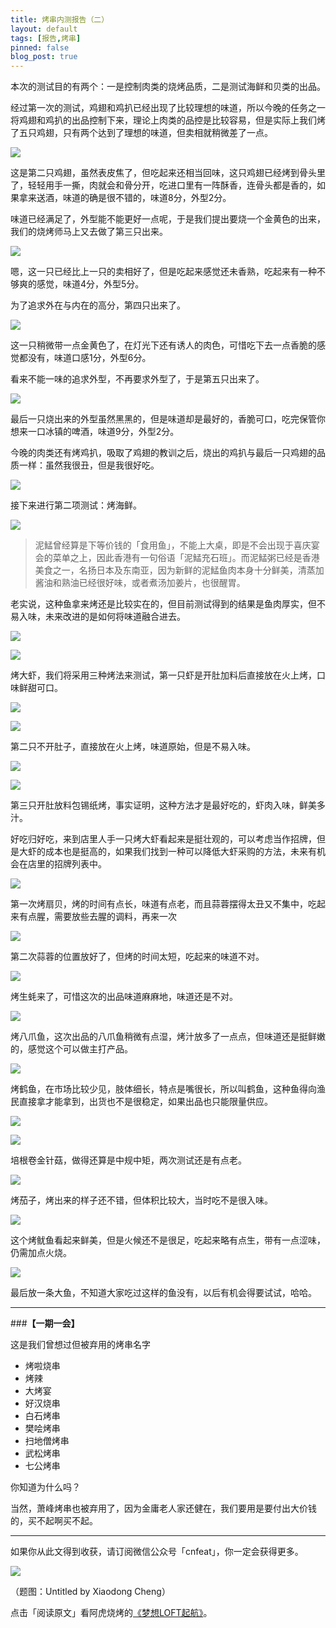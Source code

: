 ```yaml
---
title: 烤串内测报告（二）
layout: default
tags: [报告,烤串]
pinned: false
blog_post: true
---
```


本次的测试目的有两个：一是控制肉类的烧烤品质，二是测试海鲜和贝类的出品。

经过第一次的测试，鸡翅和鸡扒已经出现了比较理想的味道，所以今晚的任务之一将鸡翅和鸡扒的出品控制下来，理论上肉类的品控是比较容易，但是实际上我们烤了五只鸡翅，只有两个达到了理想的味道，但卖相就稍微差了一点。

![](http://cnfeat.qiniudn.com/DSC04222.JPG)

这是第二只鸡翅，虽然表皮焦了，但吃起来还相当回味，这只鸡翅已经烤到骨头里了，轻轻用手一撕，肉就会和骨分开，吃进口里有一阵酥香，连骨头都是香的，如果拿来送酒，味道的确是很不错的，味道8分，外型2分。

味道已经满足了，外型能不能更好一点呢，于是我们提出要烧一个金黄色的出来，我们的烧烤师马上又去做了第三只出来。

![](http://cnfeat.qiniudn.com/DSC04229.JPG)

嗯，这一只已经比上一只的卖相好了，但是吃起来感觉还未香熟，吃起来有一种不够爽的感觉，味道4分，外型5分。

为了追求外在与内在的高分，第四只出来了。

![](http://cnfeat.qiniudn.com/DSC04234.JPG)

这一只稍微带一点金黄色了，在灯光下还有诱人的肉色，可惜吃下去一点香脆的感觉都没有，味道口感1分，外型6分。

看来不能一味的追求外型，不再要求外型了，于是第五只出来了。

![](http://cnfeat.qiniudn.com/DSC04242.JPG)

最后一只烧出来的外型虽然黑黑的，但是味道却是最好的，香脆可口，吃完保管你想来一口冰镇的啤酒，味道9分，外型2分。

今晚的肉类还有烤鸡扒，吸取了鸡翅的教训之后，烧出的鸡扒与最后一只鸡翅的品质一样：虽然我很丑，但是我很好吃。

![](http://cnfeat.qiniudn.com/DSC04253.JPG)


接下来进行第二项测试：烤海鲜。

![](http://cnfeat.qiniudn.com/DSC04188.JPG)

>泥鯭曾经算是下等价钱的「食用鱼」，不能上大桌，即是不会出现于喜庆宴会的菜单之上，因此香港有一句俗语「泥鯭充石班」。而泥鯭粥已经是香港美食之一，名扬日本及东南亚，因为新鲜的泥鯭鱼肉本身十分鲜美，清蒸加酱油和熟油已经很好味，或者煮汤加姜片，也很醒胃。

老实说，这种鱼拿来烤还是比较实在的，但目前测试得到的结果是鱼肉厚实，但不易入味，未来改进的是如何将味道融合进去。

![](http://cnfeat.qiniudn.com/DSC04193.JPG)

![](http://cnfeat.qiniudn.com/DSC04194.JPG)

烤大虾，我们将采用三种烤法来测试，第一只虾是开肚加料后直接放在火上烤，口味鲜甜可口。

![](http://cnfeat.qiniudn.com/DSC04198.JPG)

![](http://cnfeat.qiniudn.com/DSC04199.JPG)

第二只不开肚子，直接放在火上烤，味道原始，但是不易入味。

![](http://cnfeat.qiniudn.com/DSC04196.JPG)

![](http://cnfeat.qiniudn.com/DSC04206.JPG)

第三只开肚放料包锡纸烤，事实证明，这种方法才是最好吃的，虾肉入味，鲜美多汁。

好吃归好吃，来到店里人手一只烤大虾看起来是挺壮观的，可以考虑当作招牌，但是大虾的成本也是挺高的，如果我们找到一种可以降低大虾采购的方法，未来有机会在店里的招牌列表中。

![](http://cnfeat.qiniudn.com/DSC04217.JPG)

第一次烤扇贝，烤的时间有点长，味道有点老，而且蒜蓉摆得太丑又不集中，吃起来有点腥，需要放些去腥的调料，再来一次

![](http://cnfeat.qiniudn.com/DSC04228.JPG)

第二次蒜蓉的位置放好了，但烤的时间太短，吃起来的味道不对。

![](http://cnfeat.qiniudn.com/DSC04219.JPG)

烤生蚝来了，可惜这次的出品味道麻麻地，味道还是不对。

![](http://cnfeat.qiniudn.com/DSC04204.JPG)

烤八爪鱼，这次出品的八爪鱼稍微有点湿，烤汁放多了一点点，但味道还是挺鲜嫩的，感觉这个可以做主打产品。

![](http://cnfeat.qiniudn.com/DSC04244.JPG)

烤鹤鱼，在市场比较少见，肢体细长，特点是嘴很长，所以叫鹤鱼，这种鱼得向渔民直接拿才能拿到，出货也不是很稳定，如果出品也只能限量供应。

![](http://cnfeat.qiniudn.com/DSC04191.JPG)

![](http://cnfeat.qiniudn.com/DSC04254.JPG)

培根卷金针菇，做得还算是中规中矩，两次测试还是有点老。

![](http://cnfeat.qiniudn.com/DSC04213.JPG)

烤茄子，烤出来的样子还不错，但体积比较大，当时吃不是很入味。

![](http://cnfeat.qiniudn.com/DSC04239.JPG)

这个烤鱿鱼看起来鲜美，但是火候还不是很足，吃起来略有点生，带有一点涩味，仍需加点火烧。

![](http://cnfeat.qiniudn.com/DSC04255.JPG)

最后放一条大鱼，不知道大家吃过这样的鱼没有，以后有机会得要试试，哈哈。

---

###**【一期一会】**

这是我们曾想过但被弃用的烤串名字

- 烤啦烧串
- 烤辣
- 大烤宴
- 好汉烧串
- 白石烤串
- 樊哙烤串
- 扫地僧烤串
- 武松烤串
- 七公烤串


你知道为什么吗？

当然，萧峰烤串也被弃用了，因为金庸老人家还健在，我们要用是要付出大价钱的，买不起啊买不起。




----

如果你从此文得到收获，请订阅微信公众号「cnfeat」，你一定会获得更多。

![](http://cnfeat.qiniudn.com/signitrue-2014-11-15.jpg)

（题图：Untitled by Xiaodong Cheng）

点击「阅读原文」看阿虎烧烤的[《梦想LOFT起航》](http://www.weibo.com/p/1001603700740026694153?from=page_100505_profile&wvr=6&mod=wenzhangmod)。



